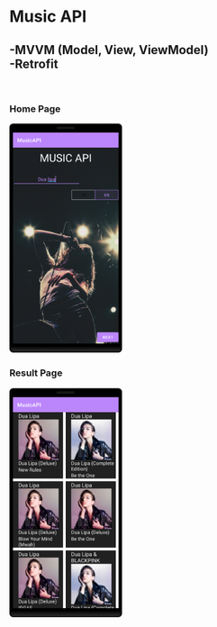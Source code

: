 <h1> Music API</h1>

<h2>-MVVM (Model, View, ViewModel)<b></b>
<br>
<b>-Retrofit</b></h2>
<br>
<h3>Home Page</h3>
<img src="screenshots/musicHome.png" width="200">
<br>
<h3>Result Page</h3>
<img src="screenshots/musicResult.png" width="200">

